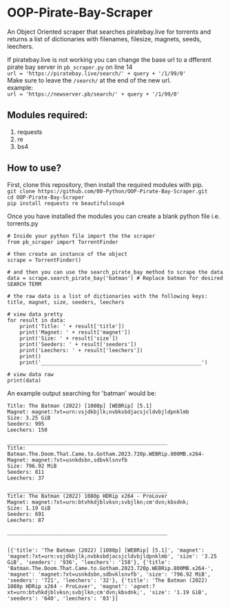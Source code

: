 # OOP-Pirate-Bay-Scraper
An Object Oriented scraper that searches piratebay.live for torrents and returns a list of dictionaries with filenames, filesize, magnets, seeds, leechers.

If piratebay.live is not working you can change the base url to a dfferent pirate bay server in `pb_scraper.py` on line 14     
`url = 'https://piratebay.live/search/' + query + '/1/99/0'`        
Make sure to leave the `/search/` at the end of the new url.        
    example:     
    `url = 'https://newserver.pb/search/' + query + '/1/99/0'`      

## Modules required:
1. requests
1. re
1. bs4

## How to use?
First, clone this repository, then install the required modules with pip.       
    `git clone https://github.com/00-Python/OOP-Pirate-Bay-Scraper.git`   
    `cd OOP-Pirate-Bay-Scraper`  
    `pip install requests re beautifulsoup4`

Once you have installed the modules you can create a blank python file i.e. torrents.py 
```
# Inside your python file import the the scraper
from pb_scraper import TorrentFinder

# then create an instance of the object
scrape = TorrentFinder()

# and then you can use the search_pirate_bay method to scrape the data
data = scrape.search_pirate_bay('batman') # Replace batman for desired SEARCH TERM

# the raw data is a list of dictionaries with the following keys: title, magnet, size, seeders, leechers

# view data pretty
for result in data:
    print('Title: ' + result['title'])
    print('Magnet: ' + result['magnet'])
    print('Size: ' + result['size'])
    print('Seeders: ' + result['seeders'])
    print('Leechers: ' + result['leechers'])
    print()
    print('____________________________________________________')

# view data raw
print(data)

```

An example output searching for 'batman' would be:
```
Title: The Batman (2022) [1080p] [WEBRip] [5.1]
Magnet: magnet:?xt=urn:vsjdkbjlk;nvbksbdjacsjcldvbjldpnklmb
Size: 3.25 GiB
Seeders: 995
Leechers: 150

____________________________________________________
Title: Batman.The.Doom.That.Came.to.Gotham.2023.720p.WEBRip.800MB.x264-
Magnet: magnet:?xt=usnkdsbn,sdbvklsnvfb
Size: 796.92 MiB
Seeders: 811
Leechers: 37

____________________________________________________
Title: The Batman (2022) 1080p HDRip x264 - ProLover
Magnet: magnet:?xt=urn:btvhkdjblvksn;svbjlkn;cm'dvn;kbsdnk;
Size: 1.19 GiB
Seeders: 691
Leechers: 87

____________________________________________________


[{'title': 'The Batman (2022) [1080p] [WEBRip] [5.1]', 'magnet': 'magnet:?xt=urn:vsjdkbjlk;nvbksbdjacsjcldvbjldpnklmb', 'size': '3.25 GiB', 'seeders': '936', 'leechers': '158'}, {'title': 'Batman.The.Doom.That.Came.to.Gotham.2023.720p.WEBRip.800MB.x264-', 'magnet': 'magnet:?xt=usnkdsbn,sdbvklsnvfb', 'size': '796.92 MiB', 'seeders': '721', 'leechers': '32'}, {'title': 'The Batman (2022) 1080p HDRip x264 - ProLover', 'magnet': 'agnet:?xt=urn:btvhkdjblvksn;svbjlkn;cm'dvn;kbsdnk;', 'size': '1.19 GiB', 'seeders': '640', 'leechers': '83'}]
```
